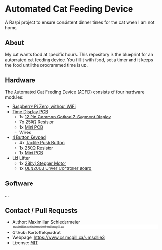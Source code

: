 # Automated Cat Feeding Device

A Raspi project to ensure consistent dinner times for the cat when I am not home.

## About

My cat wants food at specific hours. This repository is the blueprint for an automated cat feeding device. You fill it with food, set a timer and it keeps the food until the programmed time is up.

## Hardware

The Automated Cat Feeding Device (ACFD) consists of four hardware modules:

 * [Raspberry Pi Zero, without WiFi](https://www.buyapi.ca/product/raspberry-pi-zero-w/)
 * [Time Display PCB](timepcb/pcb.md)
   * 1x [12 Pin Common Cathod 7-Segment Display](https://www.amazon.ca/DOLITY-Segement-Displays-Common-Cathode/dp/B07GVKQWDX/ref=sr_1_3?dchild=1&keywords=common+cathode+7+set+4+digit&qid=1621708725&sr=8-3)
   * 7x 250Ω Resistor
   * 1x [Mini PCB](https://www.amazon.ca/Gikfun-Solder-able-Breadboard-Arduino-Electronic/dp/B077938SQF/ref=sr_1_1_sspa?dchild=1&keywords=pcb+gikfun&qid=1621708675&sr=8-1-spons&psc=1&spLa=ZW5jcnlwdGVkUXVhbGlmaWVyPUE5TURQWTNOUkQ3N0QmZW5jcnlwdGVkSWQ9QTA5Mjc2MTkzRFlJRlhDOUhPQkxCJmVuY3J5cHRlZEFkSWQ9QTAyMjc0MzgyWDBQSEpTMko2M05MJndpZGdldE5hbWU9c3BfYXRmJmFjdGlvbj1jbGlja1JlZGlyZWN0JmRvTm90TG9nQ2xpY2s9dHJ1ZQ==)
   * Wires
 * [4 Button Keypad](keypcb/pcb.md)
   * 4x [Tactile Push Button](https://www.amazon.ca/Ocr-10Value-Tactile-Momentary-Assortment/dp/B01NAJEVE3/ref=sr_1_15?dchild=1&keywords=taster+button&qid=1621708366&sr=8-15)
   * 1x 250Ω Resistor
   * 1x [Mini PCB](https://www.amazon.ca/Gikfun-Solder-able-Breadboard-Arduino-Electronic/dp/B077938SQF/ref=sr_1_1_sspa?dchild=1&keywords=pcb+gikfun&qid=1621708675&sr=8-1-spons&psc=1&spLa=ZW5jcnlwdGVkUXVhbGlmaWVyPUE5TURQWTNOUkQ3N0QmZW5jcnlwdGVkSWQ9QTA5Mjc2MTkzRFlJRlhDOUhPQkxCJmVuY3J5cHRlZEFkSWQ9QTAyMjc0MzgyWDBQSEpTMko2M05MJndpZGdldE5hbWU9c3BfYXRmJmFjdGlvbj1jbGlja1JlZGlyZWN0JmRvTm90TG9nQ2xpY2s9dHJ1ZQ==)
 * Lid Lifter
   * 1x [28byj Stepper Motor](https://www.amazon.ca/Titri-28BYJ-48-Stepper-Motor-5V/dp/B07PS2MJCX/ref=sr_1_10?dchild=1&keywords=28byj&qid=1621708600&sr=8-10)
   * 1x [ULN2003 Driver Controller Board](https://www.amazon.ca/ULN2003-Controller-Stepping-Electric-Control/dp/B07P5C2KWX/ref=pd_sbs_5/143-8326619-7922505?pd_rd_w=9C9KQ&pf_rd_p=4dc33e2e-16b5-4e12-aab9-e86d5748e0cb&pf_rd_r=ZP2TV2SNF7EJDQ68PBNA&pd_rd_r=a4128fd4-54f9-4180-9a7a-c8ab0560926e&pd_rd_wg=SAr8U&pd_rd_i=B07P5C2KWX&psc=1)

## Software 

...

## Contact / Pull Requests

 * Author: Maximilian Schiedermeier ![email](email.png)
 * Github: Kartoffelquadrat
 * Webpage: https://www.cs.mcgill.ca/~mschie3
 * License: [MIT](https://opensource.org/licenses/MIT)

